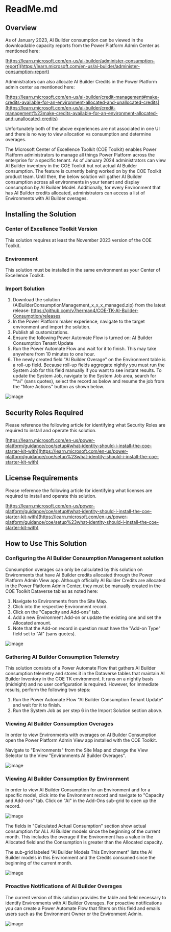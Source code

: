 # ReadMe.md

## Overview

As of January 2023, AI Builder consumption can be viewed in the downloadable capacity reports from the Power Platform Admin Center as mentioned here:

[https://learn.microsoft.com/en-us/ai-builder/administer-consumption-report](https://learn.microsoft.com/en-us/ai-builder/administer-consumption-report)

Administrators can also allocate AI Builder Credits in the Power Platform admin center as mentioned here:

[https://learn.microsoft.com/en-us/ai-builder/credit-management#make-credits-available-for-an-environment-allocated-and-unallocated-credits](https://learn.microsoft.com/en-us/ai-builder/credit-management%23make-credits-available-for-an-environment-allocated-and-unallocated-credits)

Unfortunately both of the above experiences are not associated in one UI and there is no way to view allocation vs consumption and determine overages.

The Microsoft Center of Excellence Toolkit (COE Toolkit) enables Power Platform administrators to manage all things Power Platform across the enterprise for a specific tenant. As of January 2024 administrators can view AI Builder inventory in the COE Toolkit but not actual AI Builder consumption. The feature is currently being worked on by the COE Toolkit product team. Until then, the below solution will gather AI Builder consumption across all environments in your tenant and display consumption by AI Builder Model. Additionally, for every Environment that has AI Builder credits allocated, administrators can access a list of Environments with AI Builder overages.

## Installing the Solution

### Center of Excellence Toolkit Version

This solution requires at least the November 2023 version of the COE Toolkit.

### Environment

This solution must be installed in the same environment as your Center of Excellence Toolkit.

### Import Solution

1. Download the solution (AIBuilderConsumptionManagement_x_x_x_managed.zip) from the latest release: https://github.com/v7herman4/COE-TK-AI-Builder-Consumption/releases
2. In the Power Platform maker experience, navigate to the target environment and import the solution.
3. Publish all customizations.
4. Ensure the following Power Automate Flow is turned on: AI Builder Consumption Tenant Update
5. Run the Power Automate Flow and wait for it to finish. This may take anywhere from 10 minutes to one hour.
6. The newly created field "AI Builder Overage" on the Environment table is a roll-up field. Because roll-up fields aggregate nightly you must run the System Job for this field manually if you want to see instant results. To update the System Job, navigate to the System Job area, search for "\*ai" (sans quotes), select the record as below and resume the job from the "More Actions" button as shown below.

![image](https://github.com/v7herman4/COE-TK-AI-Builder-Consumption/assets/89024016/43369ace-7fd8-463c-b120-bb8891967e40)


## Security Roles Required

Please reference the following article for identifying what Security Roles are required to install and operate this solution.

[https://learn.microsoft.com/en-us/power-platform/guidance/coe/setup#what-identity-should-i-install-the-coe-starter-kit-with](https://learn.microsoft.com/en-us/power-platform/guidance/coe/setup%23what-identity-should-i-install-the-coe-starter-kit-with)

## License Requirements

Please reference the following article for identifying what licenses are required to install and operate this solution.

[https://learn.microsoft.com/en-us/power-platform/guidance/coe/setup#what-identity-should-i-install-the-coe-starter-kit-with](https://learn.microsoft.com/en-us/power-platform/guidance/coe/setup%23what-identity-should-i-install-the-coe-starter-kit-with)

## How to Use This Solution

### Configuring the AI Builder Consumption Management solution

Consumption overages can only be calculated by this solution on Environments that have AI Builder credits allocated through the Power Platform Admin View app. Although officially AI Builder Credits are allocated in the Power Platform Admin Center, they must be manually created in the COE Toolkit Dataverse tables as noted here:

1. Navigate to Environments from the Site Map.
2. Click into the respective Environment record.
3. Click on the "Capacity and Add-ons" tab.
4. Add a new Environment Add-on or update the existing one and set the Allocated amount.
5. Note that the Add-on record in question must have the "Add-on Type" field set to "AI" (sans quotes).

![image](https://github.com/v7herman4/COE-TK-AI-Builder-Consumption/assets/89024016/91b9ae50-7bb9-45bf-818d-0dbd9a6f812c)

### Gathering AI Builder Consumption Telemetry

This solution consists of a Power Automate Flow that gathers AI Builder consumption telemetry and stores it in the Dataverse tables that maintain AI Builder Inventory in the COE TK environment. It runs on a nightly basis (midnight) and no user configuration is required.
However, for immediate results, perform the following two steps:
1. Run the Power Automate Flow "AI Builder Consumption Tenant Update" and wait for it to finish.
2. Run the System Job as per step 6 in the Import Solution section above.

### Viewing AI Builder Consumption Overages

In order to view Environments with overages on AI Builder Consumption open the Power Platform Admin View app installed with the COE Toolkit.

Navigate to "Environments" from the Site Map and change the View Selector to the View "Environments AI Builder Overages".

![image](https://github.com/v7herman4/COE-TK-AI-Builder-Consumption/assets/89024016/58834acc-c1b6-4c92-8260-b23c84c2b8a0)


### Viewing AI Builder Consumption By Environment

In order to view AI Builder Consumption for an Environment and for a specific model, click into the Environment record and navigate to "Capacity and Add-ons" tab. Click on "AI" in the Add-Ons sub-grid to open up the record.

![image](https://github.com/v7herman4/COE-TK-AI-Builder-Consumption/assets/89024016/c6ba7fea-86e6-4266-8548-f8f306c4f330)


The fields in "Calculated Actual Consumption" section show actual consumption for ALL AI Builder models since the beginning of the current month. This includes the overage if the Environment has a value in the Allocated field and the Consumption is greater than the Allocated capacity.

The sub-grid labeled "AI Builder Models This Environment" lists the AI Builder models in this Environment and the Credits consumed since the beginning of the current month.

![image](https://github.com/v7herman4/COE-TK-AI-Builder-Consumption/assets/89024016/43d60f9f-6fb1-4fe8-9866-4c7b60e61632)


### Proactive Notifications of AI Builder Overages

The current version of this solution provides the table and field necessary to identify Environments with AI Builder Overages. For proactive notifications you can create a Power Automate Flow that filters on this field and emails users such as the Environment Owner or the Environment Admin.

![image](https://github.com/v7herman4/COE-TK-AI-Builder-Consumption/assets/89024016/459eea9d-6b02-4375-988a-e8b448664444)

